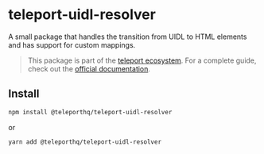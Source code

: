 # teleport-uidl-resolver

A small package that handles the transition from UIDL to HTML elements and has support for custom mappings.

> This package is part of the [teleport ecosystem](https://github.com/teleporthq/teleport-code-generators). For a complete guide, check out the [official documentation](https://docs.teleporthq.io/).

## Install
```bash
npm install @teleporthq/teleport-uidl-resolver
```
or
```bash
yarn add @teleporthq/teleport-uidl-resolver
```
